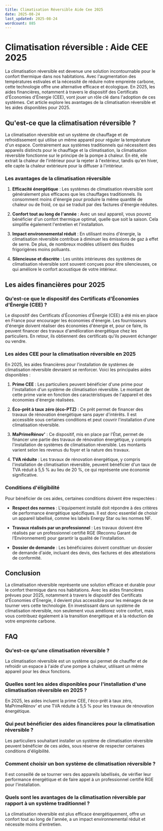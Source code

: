 ```yaml
---
title: Climatisation Réversible Aide Cee 2025
date: 2025-08-24
last_updated: 2025-08-24
wordcount: 885
---
```


# Climatisation réversible : Aide CEE 2025

La climatisation réversible est devenue une solution incontournable pour le confort thermique dans nos habitations. Avec l'augmentation des températures estivales et la nécessité de réduire notre empreinte carbone, cette technologie offre une alternative efficace et écologique. En 2025, les aides financières, notamment à travers le dispositif des Certificats d'Économies d'Énergie (CEE), vont jouer un rôle clé dans l'adoption de ces systèmes. Cet article explore les avantages de la climatisation réversible et les aides disponibles pour 2025.

## Qu'est-ce que la climatisation réversible ?

La climatisation réversible est un système de chauffage et de refroidissement qui utilise un même appareil pour réguler la température d'un espace. Contrairement aux systèmes traditionnels qui nécessitent des appareils distincts pour le chauffage et la climatisation, la climatisation réversible fonctionne sur le principe de la pompe à chaleur. En été, elle extrait la chaleur de l'intérieur pour la rejeter à l'extérieur, tandis qu'en hiver, elle capte la chaleur extérieure pour la diffuser à l'intérieur.

### Les avantages de la climatisation réversible

1. **Efficacité énergétique** : Les systèmes de climatisation réversible sont généralement plus efficaces que les chauffages traditionnels. Ils consomment moins d'énergie pour produire la même quantité de chaleur ou de froid, ce qui se traduit par des factures d'énergie réduites.

2. **Confort tout au long de l'année** : Avec un seul appareil, vous pouvez bénéficier d'un confort thermique optimal, quelle que soit la saison. Cela simplifie également l'entretien et l'installation.

3. **Impact environnemental réduit** : En utilisant moins d'énergie, la climatisation réversible contribue à diminuer les émissions de gaz à effet de serre. De plus, de nombreux modèles utilisent des fluides frigorigènes moins polluants.

4. **Silencieuse et discrète** : Les unités intérieures des systèmes de climatisation réversible sont souvent conçues pour être silencieuses, ce qui améliore le confort acoustique de votre intérieur.

## Les aides financières pour 2025

### Qu'est-ce que le dispositif des Certificats d'Économies d'Énergie (CEE) ?

Le dispositif des Certificats d'Économies d'Énergie (CEE) a été mis en place en France pour encourager les économies d'énergie. Les fournisseurs d'énergie doivent réaliser des économies d'énergie et, pour ce faire, ils peuvent financer des travaux d'amélioration énergétique chez les particuliers. En retour, ils obtiennent des certificats qu'ils peuvent échanger ou vendre.

### Les aides CEE pour la climatisation réversible en 2025

En 2025, les aides financières pour l'installation de systèmes de climatisation réversible devraient se renforcer. Voici les principales aides disponibles :

1. **Prime CEE** : Les particuliers peuvent bénéficier d'une prime pour l'installation d'un système de climatisation réversible. Le montant de cette prime varie en fonction des caractéristiques de l'appareil et des économies d'énergie réalisées.

2. **Éco-prêt à taux zéro (éco-PTZ)** : Ce prêt permet de financer des travaux de rénovation énergétique sans payer d'intérêts. Il est accessible sous certaines conditions et peut couvrir l'installation d'une climatisation réversible.

3. **MaPrimeRénov'** : Ce dispositif, mis en place par l'État, permet de financer une partie des travaux de rénovation énergétique, y compris l'installation de systèmes de climatisation réversible. Les montants varient selon les revenus du foyer et la nature des travaux.

4. **TVA réduite** : Les travaux de rénovation énergétique, y compris l'installation de climatisation réversible, peuvent bénéficier d'un taux de TVA réduit à 5,5 % au lieu de 20 %, ce qui représente une économie significative.

### Conditions d'éligibilité

Pour bénéficier de ces aides, certaines conditions doivent être respectées :

- **Respect des normes** : L'équipement installé doit répondre à des critères de performance énergétique spécifiques. Il est donc essentiel de choisir un appareil labellisé, comme les labels Energy Star ou les normes NF.

- **Travaux réalisés par un professionnel** : Les travaux doivent être réalisés par un professionnel certifié RGE (Reconnu Garant de l’Environnement) pour garantir la qualité de l'installation.

- **Dossier de demande** : Les bénéficiaires doivent constituer un dossier de demande d'aide, incluant des devis, des factures et des attestations de conformité.

## Conclusion

La climatisation réversible représente une solution efficace et durable pour le confort thermique dans nos habitations. Avec les aides financières prévues pour 2025, notamment à travers le dispositif des Certificats d'Économies d'Énergie, il devient plus accessible pour les ménages de se tourner vers cette technologie. En investissant dans un système de climatisation réversible, non seulement vous améliorez votre confort, mais vous contribuez également à la transition énergétique et à la réduction de votre empreinte carbone.

## FAQ

### Qu'est-ce qu'une climatisation réversible ?

La climatisation réversible est un système qui permet de chauffer et de refroidir un espace à l'aide d'une pompe à chaleur, utilisant un même appareil pour les deux fonctions.

### Quelles sont les aides disponibles pour l'installation d'une climatisation réversible en 2025 ?

En 2025, les aides incluent la prime CEE, l'éco-prêt à taux zéro, MaPrimeRénov' et une TVA réduite à 5,5 % pour les travaux de rénovation énergétique.

### Qui peut bénéficier des aides financières pour la climatisation réversible ?

Les particuliers souhaitant installer un système de climatisation réversible peuvent bénéficier de ces aides, sous réserve de respecter certaines conditions d'éligibilité.

### Comment choisir un bon système de climatisation réversible ?

Il est conseillé de se tourner vers des appareils labellisés, de vérifier leur performance énergétique et de faire appel à un professionnel certifié RGE pour l'installation.

### Quels sont les avantages de la climatisation réversible par rapport à un système traditionnel ?

La climatisation réversible est plus efficace énergétiquement, offre un confort tout au long de l'année, a un impact environnemental réduit et nécessite moins d'entretien.
